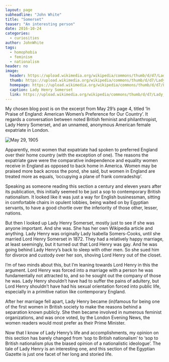 ```yaml
---
layout: page
subheadline: "John White"
title: "Somerset"
teaser: "An interesting person"
date: 2016-10-24
categories:
  - curiosities
author: JohnWhite
tags:
  - homophobia
  - feminism
  - nationalism
header: no
image:
  header: https://upload.wikimedia.org/wikipedia/commons/thumb/d/d7/Lady_Henry_Somerset.jpg/220px-Lady_Henry_Somerset.jpg?raw=true
  thumb: https://upload.wikimedia.org/wikipedia/commons/thumb/d/d7/Lady_Henry_Somerset.jpg/220px-Lady_Henry_Somerset.jpg?raw=true
  homepage: https://upload.wikimedia.org/wikipedia/commons/thumb/d/d7/Lady_Henry_Somerset.jpg/220px-Lady_Henry_Somerset.jpg?raw=true
  caption: Lady Henry Somerset
  link: https://upload.wikimedia.org/wikipedia/commons/thumb/d/d7/Lady_Henry_Somerset.jpg/220px-Lady_Henry_Somerset.jpg
---
```

My chosen blog post is on the excerpt from May 29’s page 4, titled ‘In Praise of England: American Women’s Preference for Our Country’. It regards a conversation between noted British feminist and philanthropist, Lady Henry Somerset, and an unnamed, anonymous American female expatriate in London.

![May 29, 1905](https://github.com/dig-eg-gaz/dig-eg-gaz.github.io/blob/master/images/blog-images/Lady-Somerset.png?raw=true)

Apparently, most women that expatriate had spoken to preferred England over their home country (with the exception of one). The reasons the expatriate gave were the comparative independence and equality women receive in England as opposed to back home in America. Women may be praised more back across the pond, she said, but women in England are treated more as equals, ‘occupying a plane of frank comradeship’.

Speaking as someone reading this section a century and eleven years after its publication, this initially seemed to be just a sop to contemporary British nationalism. It looked like it was just a way for English businessman, sitting in comfortable chairs in opulent lobbies, being waited on by Egyptian servants, to have a good chortle over the inferiority of those other, lesser, nations.

But then I looked up Lady Henry Somerset, mostly just to see if she was anyone important. And she was. She has her own Wikipedia article and anything. Lady Henry was originally Lady Isabella Somers-Cooks, until she married Lord Henry Somerset in 1872. They had a relatively happy marriage, at least seemingly, but it turned out that Lord Henry was gay. And he was going behind Lady Henry’s back to sleep with other men. So she sued him for divorce and custody over her son, shoving Lord Henry out of the closet.

I’m of two minds about this, but I’m leaning towards Lord Henry in this the argument. Lord Henry was forced into a marriage with a person he was fundamentally not attracted to, and so he sought out the company of those he was. Lady Henry shouldn’t have had to suffer the pains of adultery, but Lord Henry shouldn’t have had his sexual orientation forced into public life, especially in a primitive nation like contemporary England.

After her marriage fell apart, Lady Henry became (in)famous for being one of the first women in British society to make the reasons behind a separation known publicly. She then became involved in numerous feminist organizations, and was once voted, by the London Evening News, the women readers would most prefer as their Prime Minister.

Now that I know of Lady Henry’s life and accomplishments, my opinion on this section has barely changed from ‘sop to British nationalism’ to ‘sop to British nationalism plus the biased opinion of a nationalistic ideologue’. The tale of Lady Henry is an interesting one, and this section of the Egyptian Gazette is just one facet of her long and storied life.
